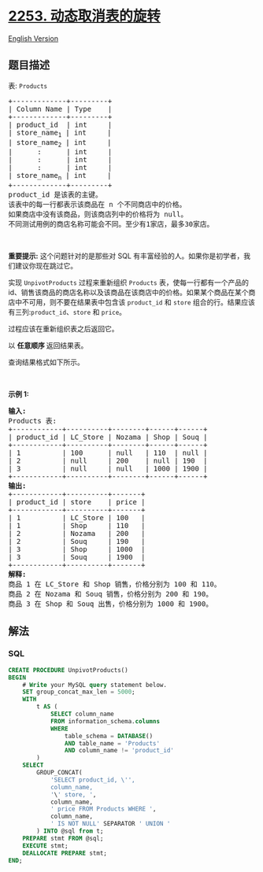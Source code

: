 # [2253. 动态取消表的旋转](https://leetcode.cn/problems/dynamic-unpivoting-of-a-table)

[English Version](/solution/2200-2299/2253.Dynamic%20Unpivoting%20of%20a%20Table/README_EN.md)

## 题目描述

<!-- 这里写题目描述 -->

<p>表: <code>Products</code></p>

<pre>
+-------------+---------+
| Column Name | Type    |
+-------------+---------+
| product_id  | int     |
| store_name<sub>1</sub> | int     |
| store_name<sub>2</sub> | int     |
|      :      | int     |
|      :      | int     |
|      :      | int     |
| store_name<sub>n</sub> | int     |
+-------------+---------+
product_id 是该表的主键。
该表中的每一行都表示该商品在 n 个不同商店中的价格。
如果商店中没有该商品，则该商店列中的价格将为 null。
不同测试用例的商店名称可能会不同。至少有1家店，最多30家店。
</pre>

<p>&nbsp;</p>

<p><strong>重要提示:</strong> 这个问题针对的是那些对 SQL 有丰富经验的人。如果你是初学者，我们建议你现在跳过它。</p>

<p>实现 <code>UnpivotProducts</code> 过程来重新组织 <code>Products</code> 表，使每一行都有一个产品的 id、销售该商品的商店名称以及该商品在该商店中的价格。如果某个商品在某个商店中不可用，则不要在结果表中包含该 <code>product_id</code> 和 <code>store</code> 组合的行。结果应该有三列:<code>product_id</code>、<code>store</code> 和 <code>price</code>。</p>

<p>过程应该在重新组织表之后返回它。</p>

<p data-group="1-1">以 <strong>任意顺序&nbsp;</strong>返回结果表。</p>

<p>查询结果格式如下所示。</p>

<p>&nbsp;</p>

<p><strong>示例 1:</strong></p>

<pre>
<strong>输入:</strong> 
Products 表:
+------------+----------+--------+------+------+
| product_id | LC_Store | Nozama | Shop | Souq |
+------------+----------+--------+------+------+
| 1          | 100      | null   | 110  | null |
| 2          | null     | 200    | null | 190  |
| 3          | null     | null   | 1000 | 1900 |
+------------+----------+--------+------+------+
<strong>输出:</strong> 
+------------+----------+-------+
| product_id | store    | price |
+------------+----------+-------+
| 1          | LC_Store | 100   |
| 1          | Shop     | 110   |
| 2          | Nozama   | 200   |
| 2          | Souq     | 190   |
| 3          | Shop     | 1000  |
| 3          | Souq     | 1900  |
+------------+----------+-------+
<strong>解释:</strong> 
商品 1 在 LC_Store 和 Shop 销售，价格分别为 100 和 110。
商品 2 在 Nozama 和 Souq 销售，价格分别为 200 和 190。
商品 3 在 Shop 和 Souq 出售，价格分别为 1000 和 1900。</pre>

## 解法

<!-- 这里可写通用的实现逻辑 -->

<!-- tabs:start -->

### **SQL**

<!-- 这里可写当前语言的特殊实现逻辑 -->

```sql
CREATE PROCEDURE UnpivotProducts()
BEGIN
    # Write your MySQL query statement below.
    SET group_concat_max_len = 5000;
    WITH
        t AS (
            SELECT column_name
            FROM information_schema.columns
            WHERE
                table_schema = DATABASE()
                AND table_name = 'Products'
                AND column_name != 'product_id'
        )
    SELECT
        GROUP_CONCAT(
            'SELECT product_id, \'',
            column_name,
            '\' store, ',
            column_name,
            ' price FROM Products WHERE ',
            column_name,
            ' IS NOT NULL' SEPARATOR ' UNION '
        ) INTO @sql from t;
    PREPARE stmt FROM @sql;
    EXECUTE stmt;
    DEALLOCATE PREPARE stmt;
END;
```

<!-- tabs:end -->
